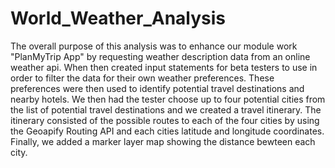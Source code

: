 # World_Weather_Analysis
  The overall purpose of this analysis was to enhance our module work "PlanMyTrip App" by requesting weather description data from an online weather api. When then created input statements for beta testers to use in order to filter the data for their own weather preferences. These preferences were then used to identify potential travel destinations and nearby hotels. We then had the tester choose up to four potential cities from the list of potential travel destinations and we created a travel itinerary. The itinerary consisted of the possible routes to each of the four cities by using the Geoapify Routing API and each cities latitude and longitude coordinates. Finally, we added a marker layer map showing the distance bewteen each city. 
